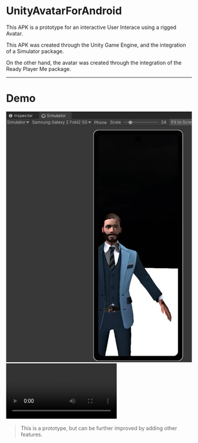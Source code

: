 # UnityAvatarForAndroid

This APK is a prototype for an interactive User Interace using a rigged Avatar.

This APK was created through the Unity Game Engine, and the integration of a Simulator package.

On the other hand, the avatar was created through the integration of the Ready Player Me package.

---

# Demo

![](/Images/Captura1.JPG)
![](/Images/Video1.mp4)

> This is a prototype, but can be further improved by adding other features.
